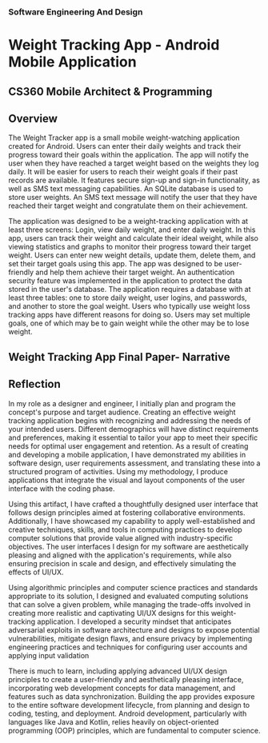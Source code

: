 ### Software Engineering And Design

# Weight Tracking App - Android Mobile Application
## CS360 Mobile Architect & Programming 

## Overview

The Weight Tracker app is a small mobile weight-watching application created for Android. Users can enter their daily weights and track their progress toward their goals within the application. The app will notify the user when they have reached a target weight based on the weights they log daily. It will be easier for users to reach their weight goals if their past records are available. It features secure sign-up and sign-in functionality, as well as SMS text messaging capabilities. An SQLite database is used to store user weights. An SMS text message will notify the user that they have reached their target weight and congratulate them on their achievement.

The application was designed to be a weight-tracking application with at least three screens: Login, view daily weight, and enter daily weight. In this app, users can track their weight and calculate their ideal weight, while also viewing statistics and graphs to monitor their progress toward their target weight. Users can enter new weight details, update them, delete them, and set their target goals using this app. The app was designed to be user-friendly and help them achieve their target weight. An authentication security feature was implemented in the application to protect the data stored in the user's database.
The application requires a database with at least three tables: one to store daily weight, user logins, and passwords, and another to store the goal weight. Users who typically use weight loss tracking apps have different reasons for doing so. Users may set multiple goals, one of which may be to gain weight while the other may be to lose weight.

## Weight Tracking App Final Paper- Narrative

## Reflection

In my role as a designer and engineer, I initially plan and program the concept's purpose and target audience. Creating an effective weight tracking application begins with recognizing and addressing the needs of your intended users. Different demographics will have distinct requirements and preferences, making it essential to tailor your app to meet their specific needs for optimal user engagement and retention.
As a result of creating and developing a mobile application, I have demonstrated my abilities in software design, user requirements assessment, and translating these into a structured program of activities. Using my methodology, I produce applications that integrate the visual and layout components of the user interface with the coding phase.

Using this artifact, I have crafted a thoughtfully designed user interface that follows design principles aimed at fostering collaborative environments. Additionally, I have showcased my capability to apply well-established and creative techniques, skills, and tools in computing practices to develop computer solutions that provide value aligned with industry-specific objectives. The user interfaces I design for my software are aesthetically pleasing and aligned with the application's requirements, while also ensuring precision in scale and design, and effectively simulating the effects of UI/UX.

Using algorithmic principles and computer science practices and standards appropriate to its solution, I designed and evaluated computing solutions that can solve a given problem, while managing the trade-offs involved in creating more realistic and captivating UI/UX designs for this weight-tracking application. I developed a security mindset that anticipates adversarial exploits in software architecture and designs to expose potential vulnerabilities, mitigate design flaws, and ensure privacy by implementing engineering practices and techniques for configuring user accounts and applying input validation 

There is much to learn, including applying advanced UI/UX design principles to create a user-friendly and aesthetically pleasing interface, incorporating web development concepts for data management, and features such as   data synchronization. Building the app provides exposure to the entire software development lifecycle, from planning and design to coding, testing, and deployment. Android development, particularly with languages like Java and Kotlin, relies heavily on object-oriented programming (OOP) principles, which are fundamental to computer science.















